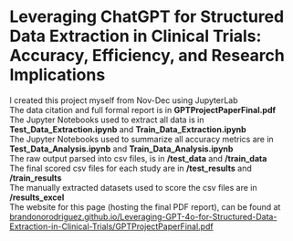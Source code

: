 # Leveraging ChatGPT for Structured Data Extraction in Clinical Trials: Accuracy, Efficiency, and Research Implications
I created this project myself from Nov-Dec using JupyterLab <br>
The data citation and full formal report is in __GPTProjectPaperFinal.pdf__ <br>
The Jupyter Notebooks used to extract all data is in __Test_Data_Extraction.ipynb__ and __Train_Data_Extraction.ipynb__ <br>
The Jupyter Notebooks used to summarize all accuracy metrics are in __Test_Data_Analysis.ipynb__ and __Train_Data_Analysis.ipynb__ <br>
The raw output parsed into csv files, is in __/test_data__ and __/train_data__ <br>
The final scored csv files for each study are in __/test_results__ and __/train_results__ <br>
The manually extracted datasets used to score the csv files are in __/results_excel__ <br>
The website for this page (hosting the final PDF report), can be found at [brandonorodriguez.github.io/Leveraging-GPT-4o-for-Structured-Data-Extraction-in-Clinical-Trials/GPTProjectPaperFinal.pdf](https://brandonorodriguez.github.io/Leveraging-GPT-4o-for-Structured-Data-Extraction-in-Clinical-Trials/GPTProjectPaperFinal.pdf) 
